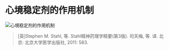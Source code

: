 # 心境稳定剂的作用机制

![心境稳定剂的作用机制](https://www.shsmu.top/wp-content/uploads/2022/12/2BADC35A-ECD6-4790-B10C-DEBAE372EAF3-1024x615.jpeg)

> [英]Stephen M. Stahl, 等. Stahl精神药理学精要(第3版). 司天梅, 等. 译. 北京: 北京大学医学出版社, 2011: 583.